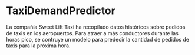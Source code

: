 # TaxiDemandPredictor

La compañía Sweet Lift Taxi ha recopilado datos históricos sobre pedidos de taxis en los aeropuertos. Para atraer a más conductores durante las horas pico, se contruye un modelo para predecir la cantidad de pedidos de taxis para la próxima hora.
